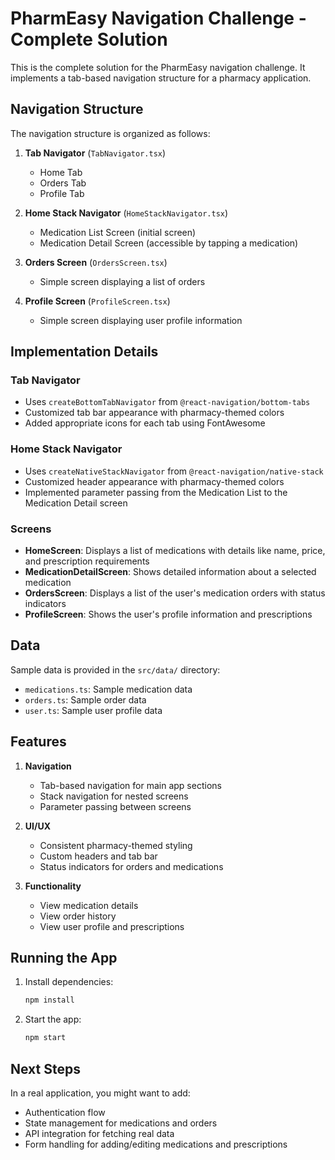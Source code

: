 # PharmEasy Navigation Challenge - Complete Solution

This is the complete solution for the PharmEasy navigation challenge. It implements a tab-based navigation structure for a pharmacy application.

## Navigation Structure

The navigation structure is organized as follows:

1. **Tab Navigator** (`TabNavigator.tsx`)
   - Home Tab
   - Orders Tab
   - Profile Tab

2. **Home Stack Navigator** (`HomeStackNavigator.tsx`)
   - Medication List Screen (initial screen)
   - Medication Detail Screen (accessible by tapping a medication)

3. **Orders Screen** (`OrdersScreen.tsx`)
   - Simple screen displaying a list of orders

4. **Profile Screen** (`ProfileScreen.tsx`)
   - Simple screen displaying user profile information

## Implementation Details

### Tab Navigator
- Uses `createBottomTabNavigator` from `@react-navigation/bottom-tabs`
- Customized tab bar appearance with pharmacy-themed colors
- Added appropriate icons for each tab using FontAwesome

### Home Stack Navigator
- Uses `createNativeStackNavigator` from `@react-navigation/native-stack`
- Customized header appearance with pharmacy-themed colors
- Implemented parameter passing from the Medication List to the Medication Detail screen

### Screens
- **HomeScreen**: Displays a list of medications with details like name, price, and prescription requirements
- **MedicationDetailScreen**: Shows detailed information about a selected medication
- **OrdersScreen**: Displays a list of the user's medication orders with status indicators
- **ProfileScreen**: Shows the user's profile information and prescriptions

## Data

Sample data is provided in the `src/data/` directory:
- `medications.ts`: Sample medication data
- `orders.ts`: Sample order data
- `user.ts`: Sample user profile data

## Features

1. **Navigation**
   - Tab-based navigation for main app sections
   - Stack navigation for nested screens
   - Parameter passing between screens

2. **UI/UX**
   - Consistent pharmacy-themed styling
   - Custom headers and tab bar
   - Status indicators for orders and medications

3. **Functionality**
   - View medication details
   - View order history
   - View user profile and prescriptions

## Running the App

1. Install dependencies:
   ```bash
   npm install
   ```

2. Start the app:
   ```bash
   npm start
   ```

## Next Steps

In a real application, you might want to add:
- Authentication flow
- State management for medications and orders
- API integration for fetching real data
- Form handling for adding/editing medications and prescriptions 